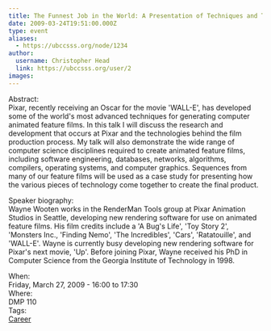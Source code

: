 ```yaml
---
title: The Funnest Job in the World: A Presentation of Techniques and Technologies Used to Create Pixar's Animated Films  
date: 2009-03-24T19:51:00.000Z
type: event
aliases:
  - https://ubccsss.org/node/1234
author:
  username: Christopher Head
  link: https://ubccsss.org/user/2
images:
---
```


<div class="field field-name-body field-type-text-with-summary field-label-hidden"><div class="field-items"><div class="field-item even"><p>Abstract:<br>
Pixar, recently receiving an Oscar for the movie &apos;WALL-E&apos;, has developed some of the world&apos;s most advanced techniques for generating computer animated feature films.  In this talk I will discuss the research and development that occurs at Pixar and the technologies behind the film production process.  My talk will also demonstrate the wide range of computer science disciplines required to create animated feature films, including software engineering, databases, networks, algorithms, compilers, operating systems, and computer graphics.  Sequences from many of our feature films will be used as a case study for presenting how the various pieces of technology come together to create the final product.</p>
<p>Speaker biography:<br>
Wayne Wooten works in the RenderMan Tools group at Pixar Animation Studios in Seattle, developing new rendering software for use on animated feature films.  His film credits include a &apos;A Bug&apos;s Life&apos;, &apos;Toy Story 2&apos;, &apos;Monsters Inc., &apos;Finding Nemo&apos;, &apos;The Incredibles&apos;, &apos;Cars&apos;, &apos;Ratatouille&apos;, and &apos;WALL-E&apos;.  Wayne is currently busy developing new rendering software for Pixar&apos;s next movie, &apos;Up&apos;.  Before joining Pixar, Wayne received his PhD in Computer Science from the Georgia Institute of Technology in 1998.</p>
</div></div></div><div class="field field-name-field-dates field-type-datetime field-label-above"><div class="field-label">When:&#xA0;</div><div class="field-items"><div class="field-item even"><span class="date-display-single">Friday, March 27, 2009 - <span class="date-display-range"><span class="date-display-start">16:00</span> to <span class="date-display-end">17:30</span></span></span></div></div></div><div class="field field-name-field-location field-type-text field-label-above"><div class="field-label">Where:&#xA0;</div><div class="field-items"><div class="field-item even">DMP 110</div></div></div>    <footer>
    <div class="field field-name-field-tags field-type-taxonomy-term-reference field-label-above"><div class="field-label">Tags:&#xA0;</div><div class="field-items"><div class="field-item even"><a href="/career">Career</a></div></div></div>      </footer>